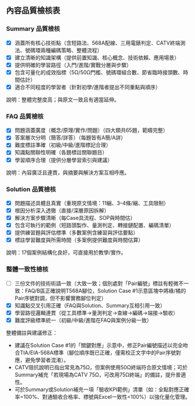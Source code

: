 ## 內容品質檢核表

### Summary 品質檢核
- [x] 涵蓋所有核心技術點（含短路法、568A配線、三用電錶判定、CATV終端測法、號碼環兩種編碼策略、整體流程）
- [x] 建立清晰的知識架構（提供前置知識、核心概念、技術依賴、應用場景）
- [x] 提供明確的學習路徑（入門/進階/實戰分層與步驟）
- [x] 包含可量化的成效指標（5Ω/50Ω門檻、號碼環組合數、節省臨時接頭數、時間估計）
- [x] 適合不同程度的學習者（針對初學/進階者提出不同重點與順序）

說明：整體完整度高；與原文一致且有適當延伸。

### FAQ 品質檢核
- [x] 問題涵蓋廣度（概念/原理/實作/問題）（四大類共65題，範疇完整）
- [x] 答案層次分明（簡答/詳答）（每題皆有A簡/A詳）
- [x] 難度標註準確（初級/中級/進階標記合理）
- [x] 知識點關聯性明確（各題標註關聯題目）
- [x] 學習順序合理（提供分層學習索引與建議）

說明：內容廣泛且連貫，與摘要與解決方案互相呼應。

### Solution 品質檢核
- [x] 問題描述具體且真實（重現原文情境：11綑、3–4條/綑、工具限制）
- [x] 根因分析深入透徹（直接/深層原因拆解）
- [x] 解決方案步驟清晰（每Case具流程、SOP與時間估）
- [x] 包含可執行的範例（短路頭製作、量測判定、轉接鏈配置、編碼清單）
- [x] 提供練習題與評估標準（多數案例含練習與評估要點）
- [x] 標註學習難度與所需時間（多案例提供難度與時間估算）

說明：17個案例結構化良好，可直接用於教學/實作。

### 整體一致性檢核
- [ ] 三份文件的技術術語一致（大致一致；個別處對「Pair編號」標註有輕微不一致：FAQ/B區正確說明T568A腳位，Solution Case #1示意區塊中將綠/橘的Pair序號對調，但不影響實務腳位判定）
- [x] 知識點交叉引用正確（FAQ與Solution、Summary互相引用一致）
- [x] 學習路徑邏輯連貫（從工具標準→量測判定→查線→編碼→端接→驗收）
- [x] 難度評級標準統一（初級/中級/進階在FAQ與案例分級一致）

整體備註與建議修正：
- 建議在Solution Case #1的「關鍵對應」示意中，修正Pair編號描述以完全吻合TIA/EIA-568A標準（腳位順序既已正確，僅需校正文字中的Pair序號對應，避免學習者混淆）。  
- CATV阻抗說明已指出常見為75Ω，但案例使用50Ω終端符合原文情境；可於Summary補充「若現場為CATV 75Ω，可改用75Ω終端」的備註，提升普適性。  
- 可於Summary或Solution補充一項「驗收KPI範例」清單（如：全點對應正確率=100%、對通驗收合格率、標號與Excel一致性=100%）以強化量化管理。